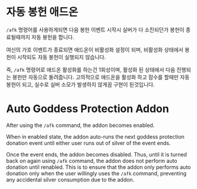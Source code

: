 # 자동 봉헌 애드온
`/afk` 명령어를 사용하게되면 다음 봉헌 이벤트 시작시 실버가 다 소진되던가 봉헌이 종료될때까지 자동 봉헌을 합니다.

여신의 가호 이벤트가 종료되면 애드온이 비활성화 설정이 되며, 비활성화 상태에서 봉헌이 시작되도 자동 봉헌이 실행되지 않습니다.

즉, `/afk` 명령어로 애드온 활성화를 하는건 1회성이며, 활성화 된 상태에서 다음 진행되는 봉헌만 자동으로 돌려줍니다. 고의적으로 애드온을 활성화 하고 잠수를 할때만 자동봉헌이 되고, 실수로 실버 소모가 발생하지 않게끔 구현이 된것입니다.

# Auto Goddess Protection Addon
After using the `/afk` command, the addon becomes enabled.

When in enabled state, the addon auto-runs the next goddess protection donation event until either user runs out of silver of the event ends.

Once the event ends, the addon becomes disabled. Thus, until it is turned back on again using `/afk` command, the addon does not perform auto donation until renabled. This is to ensure that the addon only performs auto donation only when the user willingly uses the `/afk` command, preventing any accidental silver consumption due to the addon.
